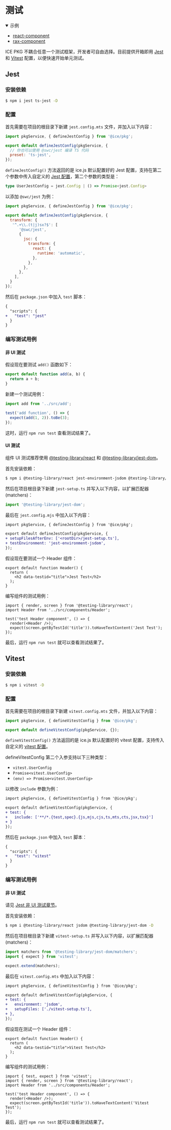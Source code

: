 # 测试

<details open>
  <summary>示例</summary>
  <ul>
    <li>
      <a href="https://github.com/ice-lab/icepkg/tree/main/examples/react-component" target="_blank" rel="noopener noreferrer">
        react-component
      </a>
    </li>
    <li>
      <a href="https://github.com/ice-lab/icepkg/tree/main/examples/rax-component" target="_blank" rel="noopener noreferrer">
        rax-component
      </a>
    </li>
  </ul>
</details>

ICE PKG 不耦合任意一个测试框架，开发者可自由选择。目前提供开箱即用 [Jest](https://jestjs.io/) 和 [Vitest](https://vitest.dev/) 配置，以便快速开始单元测试。

## Jest

### 安装依赖

```bash
$ npm i jest ts-jest -D
```

### 配置

首先需要在项目的根目录下新建 `jest.config.mts` 文件，并加入以下内容：

```js
import pkgService, { defineJestConfig } from '@ice/pkg';

export default defineJestConfig(pkgService, {
  // 你也可以使用 @swc/jest 编译 TS 代码
  preset: 'ts-jest',
});
```

`defineJestConfig()` 方法返回的是 ice.js 默认配置好的 Jest 配置，支持在第二个参数中传入自定义的 [Jest 配置](https://jestjs.io/docs/configuration)，第二个参数的类型是：

```ts
type UserJestConfig = jest.Config | () => Promise<jest.Config>
```

以添加 `@swc/jest` 为例：

```js title="jest.config.mts"
import pkgService, { defineJestConfig } from '@ice/pkg';

export default defineJestConfig(pkgService, {
  transform: {
   '^.+\\.(t|j)sx?$': [
      '@swc/jest',
      {
        jsc: {
          transform: {
            react: {
              runtime: 'automatic',
            },
          },
        },
      },
    ],
  }
});
```

然后在 `package.json` 中加入 `test` 脚本：

```diff
{
  "scripts": {
+   "test": "jest"
  }
}
```

### 编写测试用例

#### 非 UI 测试

假设现在要测试 `add()` 函数如下：

```ts title="src/utils/add.ts"
export default function add(a, b) {
  return a + b;
}
```

新建一个测试用例：

```ts title="tests/add.spec.ts"
import add from '../src/add';

test('add function', () => {
  expect(add(1, 2)).toBe(3);
});
```
这时，运行 `npm run test` 查看测试结果了。

#### UI 测试

组件 UI 测试推荐使用 [@testing-library/react](https://www.npmjs.com/package/@testing-library/react) 和 [@testing-library/jest-dom](https://www.npmjs.com/package/@testing-library/jest-dom)。

首先安装依赖：
```bash
$ npm i @testing-library/react jest-environment-jsdom @testing-library/jest-dom -D
```
然后在项目根目录下新建 `jest-setup.ts` 并写入以下内容，以扩展匹配器(matchers)：
```ts title="jest-setup.ts"
import '@testing-library/jest-dom';
```
最后在 `jest.config.mjs` 中加入以下内容：

```diff title="jest.config.mts"
import pkgService, { defineJestConfig } from '@ice/pkg';

export default defineJestConfig(pkgService, {
+ setupFilesAfterEnv: ['<rootDir>/jest-setup.ts'],
+ testEnvironment: 'jest-environment-jsdom',
});
```
假设现在要测试一个 Header 组件：
```tsx title="src/components/Header.tsx"
export default function Header() {
  return (
    <h2 data-testid="title">Jest Test</h2>
  );
}
```

编写组件的测试用例：
```tsx title="tests/Header.spec.tsx"
import { render, screen } from '@testing-library/react';
import Header from '../src/components/Header';

test('test Header component', () => {
  render(<Header />);
  expect(screen.getByTestId('title')).toHaveTextContent('Jest Test');
});
```

最后，运行 `npm run test` 就可以查看测试结果了。

## Vitest

### 安装依赖

```bash
$ npm i vitest -D
```

### 配置
首先需要在项目的根目录下新建 `vitest.config.mts` 文件，并加入以下内容：

```js title="vitest.config.mts"
import pkgService, { defineVitestConfig } from '@ice/pkg';

export default defineVitestConfig(pkgService, {});
```
`defineVitestConfig()` 方法返回的是 ice.js 默认配置好的 vitest 配置，支持传入自定义的 [vitest 配置](https://vitest.dev/config/)。

defineVitestConfig 第二个入参支持以下三种类型：

- `vitest.UserConfig`
- `Promise<vitest.UserConfig>`
- `(env) => Promise<vitest.UserConfig>`

以修改 `include` 参数为例：

```diff title="vitest.config.mts"
import pkgService, { defineVitestConfig } from '@ice/pkg';

export default defineVitestConfig(pkgService, {
+ test: {
+   include: ['**/*.{test,spec}.{js,mjs,cjs,ts,mts,cts,jsx,tsx}']
+ }
});
```
然后在 `package.json` 中加入 `test` 脚本：

```diff title="package.json"
{
  "scripts": {
+   "test": "vitest"
  }
}
```

### 编写测试用例

#### 非 UI 测试

请见 [Jest 非 UI 测试章节](#非-ui-测试)。

首先安装依赖：

```bash
$ npm i @testing-library/react jsdom @testing-library/jest-dom -D
```

然后在项目根目录下新建 `vitest-setup.ts` 并写入以下内容，以扩展匹配器(matchers)：

```ts title="vitest-setup.ts"
import matchers from '@testing-library/jest-dom/matchers';
import { expect } from 'vitest';

expect.extend(matchers);
```

最后在 `vitest.config.mts` 中加入以下内容：

```diff title="vitest.config.mts"
import pkgService, { defineVitestConfig } from '@ice/pkg';

export default defineVitestConfig(pkgService, {
+ test: {
+   environment: 'jsdom',
+   setupFiles: ['./vitest-setup.ts'],
+ },
});
```

假设现在测试一个 Header 组件：

```tsx title="src/components/Header.tsx"
export default function Header() {
  return (
    <h2 data-testid="title">Vitest Test</h2>
  );
}
```

编写组件的测试用例：

```tsx title="tests/Header.spec.tsx"
import { test, expect } from 'vitest';
import { render, screen } from '@testing-library/react';
import Header from '../src/components/Header';

test('test Header component', () => {
  render(<Header />);
  expect(screen.getByTestId('title')).toHaveTextContent('Vitest Test');
});
```

最后，运行 `npm run test` 就可以查看测试结果了。
